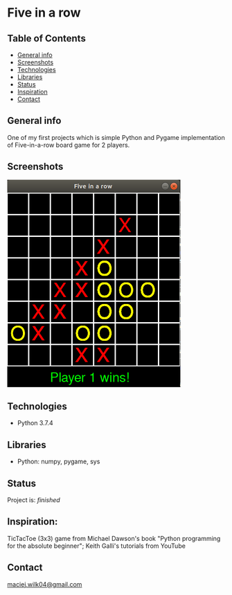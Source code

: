 # Five in a row

## Table of Contents
* [General info](#general-info)
* [Screenshots](#screenshots)
* [Technologies](#technologies)
* [Libraries](#libraries)
* [Status](#status)
* [Inspiration](#inspiration)
* [Contact](#contact)

## General info
One of my first projects which is simple Python and Pygame implementation of Five-in-a-row board game for 2 players.

## Screenshots

![Screenshot1](./Screenshot_1.png)

## Technologies
* Python 3.7.4

## Libraries
* Python: numpy, pygame, sys

## Status
Project is: _finished_

## Inspiration:
TicTacToe (3x3) game from Michael Dawson's book "Python programming for the absolute beginner"; 
Keith Galli's tutorials from YouTube

## Contact
maciej.wilk04@gmail.com
